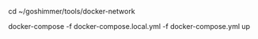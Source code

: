 cd ~/goshimmer/tools/docker-network

docker-compose -f docker-compose.local.yml -f docker-compose.yml up
